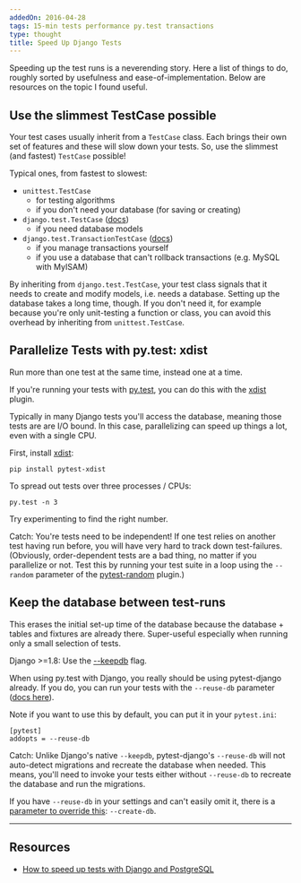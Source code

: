```yaml
---
addedOn: 2016-04-28
tags: 15-min tests performance py.test transactions
type: thought
title: Speed Up Django Tests
---
```


Speeding up the test runs is a neverending story.
Here a list of things to do, roughly sorted by usefulness and ease-of-implementation.
Below are resources on the topic I found useful.

## Use the slimmest TestCase possible

Your test cases usually inherit from a `TestCase` class.
Each brings their own set of features and these will slow down your tests.
So, use the slimmest (and fastest) `TestCase` possible!

Typical ones, from fastest to slowest:

 * `unittest.TestCase`
   * for testing algorithms
   * if you don't need your database (for saving or creating)
 * `django.test.TestCase` ([docs](https://docs.djangoproject.com/en/1.9/topics/testing/tools/#django.test.TestCase))
   * if you need database models
 * `django.test.TransactionTestCase` ([docs](https://docs.djangoproject.com/en/1.9/topics/testing/tools/#django.test.TransactionTestCase))
   * if you manage transactions yourself
   * if you use a database that can't rollback transactions (e.g. MySQL with MyISAM)

By inheriting from `django.test.TestCase`, your test class signals that
it needs to create and modify models, i.e. needs a database.
Setting up the database takes a long time, though.
If you don't need it, for example because you're only unit-testing a function or class,
you can avoid this overhead by inheriting from `unittest.TestCase`.

## Parallelize Tests with py.test: xdist

Run more than one test at the same time, instead one at a time.

If you're running your tests with [py.test](http://pytest.org/),
you can do this with the [xdist](http://pytest.org/latest/xdist.html) plugin.

Typically in many Django tests you'll access the database, meaning those tests are are I/O bound.
In this case, parallelizing can speed up things a lot, even with a single CPU.

First, install [xdist](https://github.com/pytest-dev/pytest-xdist):

    pip install pytest-xdist

To spread out tests over three processes / CPUs:

    py.test -n 3

Try experimenting to find the right number.

Catch: You're tests need to be independent!
If one test relies on another test having run before,
you will have very hard to track down test-failures.
(Obviously, order-dependent tests are a bad thing, no matter if you parallelize or not.
Test this by running your test suite in a loop using the `--random` parameter
of the [pytest-random](https://github.com/klrmn/pytest-random) plugin.)

## Keep the database between test-runs

This erases the initial set-up time of the database because the database + tables and fixtures are already there.
Super-useful especially when running only a small selection of tests.

Django >=1.8: Use the [--keepdb](https://docs.djangoproject.com/en/1.8/ref/django-admin/#django-admin-option---keepdb) flag.

When using py.test with Django, you really should be using pytest-django already.
If you do, you can run your tests with the `--reuse-db` parameter ([docs here](http://pytest-django.readthedocs.io/en/latest/database.html#reuse-db-reuse-the-testing-database-between-test-runs)).

Note if you want to use this by default, you can put it in your `pytest.ini`:

    [pytest]
    addopts = --reuse-db

Catch: Unlike Django's native `--keepdb`, pytest-django's `--reuse-db`
will not auto-detect migrations and recreate the database when needed.
This means, you'll need to invoke your tests either without `--reuse-db`
to recreate the database and run the migrations.

If you have `--reuse-db` in your settings and can't easily omit it,
there is a [parameter to override this](http://pytest-django.readthedocs.io/en/latest/database.html#create-db-force-re-creation-of-the-test-database): `--create-db`.

---

## Resources

* [How to speed up tests with Django and PostgreSQL](http://nemesisdesign.net/blog/coding/how-to-speed-up-tests-django-postgresql/)
